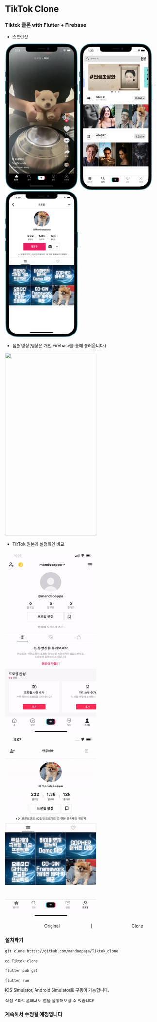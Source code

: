 # TikTok Clone

### Tiktok 클론 with Flutter + Firebase

- 스크린샷

<img src="https://github.com/mandoopapa/Tiktok_clone/blob/master/images/screen01.png" width=240px height=480px> <img src="https://github.com/mandoopapa/Tiktok_clone/blob/master/images/screen02.png" width=240px height=480px> <img src="https://github.com/mandoopapa/Tiktok_clone/blob/master/images/screen03.png" width=240px height=480px>

- 샘플 영상(영상은 개인 Firebase를 통해 불러옵니다.)

<img src="https://github.com/mandoopapa/Tiktok_clone/blob/master/images/mainfeed.gif" width=300px height=600px>

- TikTok 원본과 설정화면 비교

<img src="https://github.com/mandoopapa/Tiktok_clone/blob/master/images/original.gif" width=300px height=600px alt="original"> <img src="https://github.com/mandoopapa/Tiktok_clone/blob/master/images/imade.gif" width=300px height=600px alt="clone">

ㅤㅤㅤㅤㅤㅤㅤㅤㅤㅤOriginalㅤㅤㅤㅤㅤㅤㅤㅤ|ㅤㅤㅤㅤㅤㅤㅤㅤㅤㅤClone

### 설치하기

```
git clone https://github.com/mandoopapa/Tiktok_clone

cd Tiktok_clone

flutter pub get

flutter run
```

iOS Simulator, Android Simulator로 구동이 가능합니다.

직접 스마트폰에서도 앱을 실행해보실 수 있습니다!

### 계속해서 수정될 예정입니다
